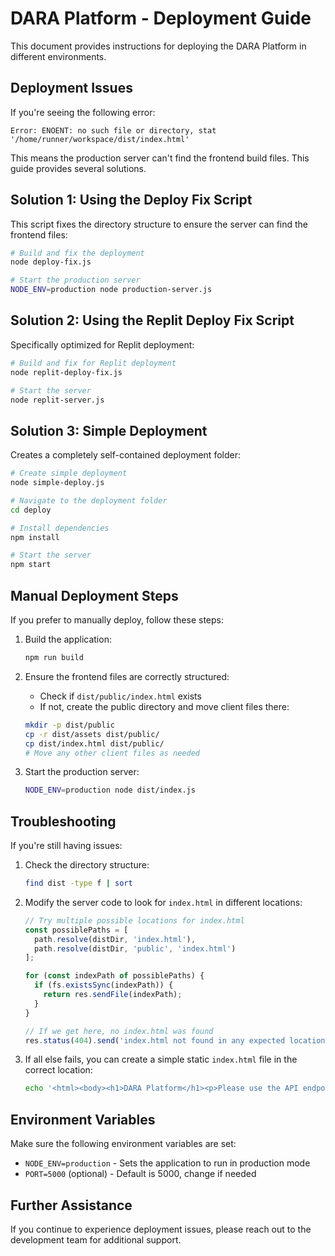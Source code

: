 # DARA Platform - Deployment Guide

This document provides instructions for deploying the DARA Platform in different environments.

## Deployment Issues

If you're seeing the following error:
```
Error: ENOENT: no such file or directory, stat '/home/runner/workspace/dist/index.html'
```

This means the production server can't find the frontend build files. This guide provides several solutions.

## Solution 1: Using the Deploy Fix Script

This script fixes the directory structure to ensure the server can find the frontend files:

```bash
# Build and fix the deployment
node deploy-fix.js

# Start the production server
NODE_ENV=production node production-server.js
```

## Solution 2: Using the Replit Deploy Fix Script

Specifically optimized for Replit deployment:

```bash
# Build and fix for Replit deployment
node replit-deploy-fix.js

# Start the server
node replit-server.js
```

## Solution 3: Simple Deployment

Creates a completely self-contained deployment folder:

```bash
# Create simple deployment
node simple-deploy.js

# Navigate to the deployment folder
cd deploy

# Install dependencies
npm install

# Start the server
npm start
```

## Manual Deployment Steps

If you prefer to manually deploy, follow these steps:

1. Build the application:
   ```bash
   npm run build
   ```

2. Ensure the frontend files are correctly structured:
   - Check if `dist/public/index.html` exists
   - If not, create the public directory and move client files there:
   ```bash
   mkdir -p dist/public
   cp -r dist/assets dist/public/
   cp dist/index.html dist/public/
   # Move any other client files as needed
   ```

3. Start the production server:
   ```bash
   NODE_ENV=production node dist/index.js
   ```

## Troubleshooting

If you're still having issues:

1. Check the directory structure:
   ```bash
   find dist -type f | sort
   ```

2. Modify the server code to look for `index.html` in different locations:
   ```javascript
   // Try multiple possible locations for index.html
   const possiblePaths = [
     path.resolve(distDir, 'index.html'),
     path.resolve(distDir, 'public', 'index.html')
   ];
   
   for (const indexPath of possiblePaths) {
     if (fs.existsSync(indexPath)) {
       return res.sendFile(indexPath);
     }
   }
   
   // If we get here, no index.html was found
   res.status(404).send('index.html not found in any expected location');
   ```

3. If all else fails, you can create a simple static `index.html` file in the correct location:
   ```bash
   echo '<html><body><h1>DARA Platform</h1><p>Please use the API endpoints directly.</p></body></html>' > dist/index.html
   ```

## Environment Variables

Make sure the following environment variables are set:

- `NODE_ENV=production` - Sets the application to run in production mode
- `PORT=5000` (optional) - Default is 5000, change if needed

## Further Assistance

If you continue to experience deployment issues, please reach out to the development team for additional support.